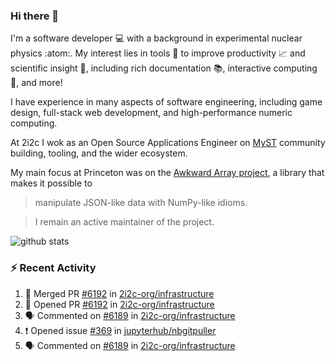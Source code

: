 ### Hi there 👋 

I'm a software developer 💻 with a background in experimental nuclear physics :atom:. My interest lies in tools :wrench: to improve productivity :chart_with_upwards_trend: and scientific insight :telescope:, including rich documentation 📚, interactive computing 🧮, and more! 

I have experience in many aspects of software engineering, including game design, full-stack web development, and high-performance numeric computing. 

At 2i2c I wok as an Open Source Applications Engineer on [MyST](https://github.com/jupyter-book/mystmd) community building, tooling, and the wider ecosystem. 

My main focus at Princeton was on the [Awkward Array project](awkward-array.org/), a library that makes it possible to 
> manipulate JSON-like data with NumPy-like idioms.

> I remain an active maintainer of the project. 

![github stats](https://github-readme-stats.vercel.app/api?username=agoose77&show_icons=true&hide_rank=true&hide_title=true&bg_color=30,e76445,904e95&text_color=efe3ec&icon_color=efe3ec)
<!--
**agoose77/agoose77** is a ✨ _special_ ✨ repository because its `README.md` (this file) appears on your GitHub profile.

Here are some ideas to get you started:

- 🔭 I’m currently working on ...
- 🌱 I’m currently learning ...
- 👯 I’m looking to collaborate on ...
- 🤔 I’m looking for help with ...
- 💬 Ask me about ...
- 📫 How to reach me: ...
- 😄 Pronouns: ...
- ⚡ Fun fact: ...
-->

### :zap: Recent Activity

<!--START_SECTION:activity-->
1. 🎉 Merged PR [#6192](https://github.com/2i2c-org/infrastructure/pull/6192) in [2i2c-org/infrastructure](https://github.com/2i2c-org/infrastructure)
2. 💪 Opened PR [#6192](https://github.com/2i2c-org/infrastructure/pull/6192) in [2i2c-org/infrastructure](https://github.com/2i2c-org/infrastructure)
3. 🗣 Commented on [#6189](https://github.com/2i2c-org/infrastructure/pull/6189#issuecomment-2962561344) in [2i2c-org/infrastructure](https://github.com/2i2c-org/infrastructure)
4. ❗ Opened issue [#369](https://github.com/jupyterhub/nbgitpuller/issues/369) in [jupyterhub/nbgitpuller](https://github.com/jupyterhub/nbgitpuller)
5. 🗣 Commented on [#6189](https://github.com/2i2c-org/infrastructure/pull/6189#issuecomment-2960380843) in [2i2c-org/infrastructure](https://github.com/2i2c-org/infrastructure)
<!--END_SECTION:activity-->

